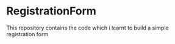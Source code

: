 # RegistrationForm
This repository contains the code which i learnt to build a simple registration form
